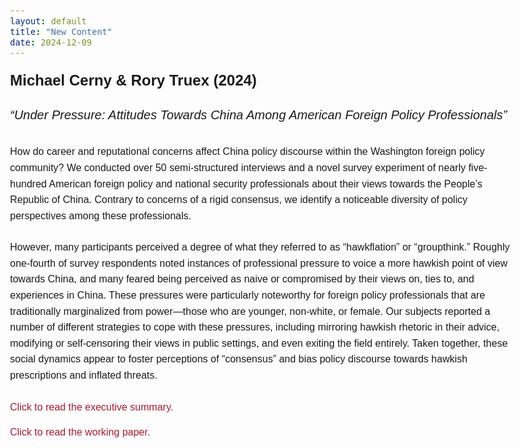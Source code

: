 ```yaml
---
layout: default
title: "New Content"
date: 2024-12-09
---
```


<!DOCTYPE html>
<html lang="en">
<head>
    <meta charset="UTF-8">
    <meta name="viewport" content="width=device-width, initial-scale=1.0">
    <title>Under Pressure: Attitudes Towards China</title>
    <style>
        body {
            font-family: Arial, sans-serif;
            line-height: 1.6;
            font-size: 16px;
            margin: 0 auto;
            padding: 20px;
            max-width: 800px;
        }
        .title {
            font-size: 24px;
            font-weight: bold;
            margin-bottom: 20px;
        }
        .subtitle {
            font-size: 20px;
            font-style: italic;
            margin-bottom: 30px;
        }
        .body-text {
            margin-bottom: 25px;
        }
        .link {
            display: block;
            margin-bottom: 15px;
            color: #a51c30; /* Harvard Crimson */
            text-decoration: none;
        }
        .link:hover {
            text-decoration: underline;
            color: #801521; /* Slightly darker crimson */
        }
    </style>
</head>
<body>
    <div class="content">
        <div class="title">Michael Cerny & Rory Truex (2024)</div>
        <div class="subtitle">“Under Pressure: Attitudes Towards China Among American Foreign Policy Professionals”</div>
        <p class="body-text">
            How do career and reputational concerns affect China policy discourse within the Washington foreign policy community? 
            We conducted over 50 semi-structured interviews and a novel survey experiment of nearly five-hundred American foreign 
            policy and national security professionals about their views towards the People’s Republic of China. Contrary to concerns 
            of a rigid consensus, we identify a noticeable diversity of policy perspectives among these professionals.
        </p>
        <p class="body-text">
            However, many participants perceived a degree of what they referred to as “hawkflation” or “groupthink.” Roughly one-fourth 
            of survey respondents noted instances of professional pressure to voice a more hawkish point of view towards China, and many 
            feared being perceived as naive or compromised by their views on, ties to, and experiences in China. These pressures were 
            particularly noteworthy for foreign policy professionals that are traditionally marginalized from power—those who are younger, 
            non-white, or female. Our subjects reported a number of different strategies to cope with these pressures, including mirroring 
            hawkish rhetoric in their advice, modifying or self-censoring their views in public settings, and even exiting the field entirely. 
            Taken together, these social dynamics appear to foster perceptions of “consensus” and bias policy discourse towards hawkish 
            prescriptions and inflated threats.
        </p>
        <a href="#" class="link">Click to read the executive summary.</a>
        <a href="#" class="link">Click to read the working paper.</a>
    </div>
</body>
</html>

